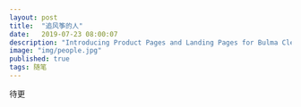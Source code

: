 ```yaml
---
layout: post
title:  "追风筝的人"
date:   2019-07-23 08:00:07
description: "Introducing Product Pages and Landing Pages for Bulma Clean Theme"
image: "img/people.jpg"
published: true
tags: 随笔
---
```


待更

